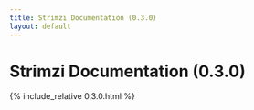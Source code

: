 ```yaml
---
title: Strimzi Documentation (0.3.0)
layout: default
---
```


<h1>Strimzi Documentation (0.3.0)</h1>

{% include_relative 0.3.0.html %}
